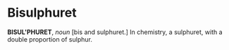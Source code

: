 # Bisulphuret

**BISUL'PHURET**, _noun_ \[bis and sulphuret.\] In chemistry, a sulphuret, with a double proportion of sulphur.